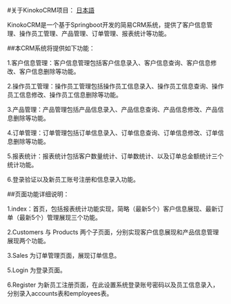 #关于KinokoCRM项目：
[日本語](https://github.com/sherlock-lushiqi/KinokoCRM/blob/master/README.JP.md)

KinokoCRM是一个基于Springboot开发的简易CRM系统，提供了客户信息管理、操作员工管理、产品管理、订单管理、报表统计等功能。

##本CRM系统将提供如下功能：

1.客户信息管理：客户信息管理包括客户信息录入、客户信息查询、客户信息修改、客户信息删除等功能。

2.操作员工管理：操作员工管理包括操作员工信息录入、操作员工信息查询、操作员工信息修改、操作员工信息删除等功能。

3.产品管理：产品管理包括产品信息录入、产品信息查询、产品信息修改、产品信息删除等功能。

4.订单管理：订单管理包括订单信息录入、订单信息查询、订单信息修改、订单信息删除等功能。

5.报表统计：报表统计包括客户数量统计、订单数统计、以及订单总金额统计三个统计功能。

6.登录验证以及新员工账号注册和信息录入功能。

##页面功能详细说明：

1.index：首页，包括报表统计功能实现，简略（最新5个）客户信息展现、最新订单（最新5个）管理展现三个功能。

2.Customers 与 Products 两个子页面，分别实现客户信息展现和产品信息管理展现两个功能。

3.Sales 为订单管理页面，展现订单信息。

5.Login 为登录页面。

6.Register 为新员工注册页面，在此设置系统登录账号密码以及员工信息录入，分别录入accounts表和employees表。
